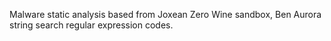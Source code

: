 Malware static analysis based from Joxean Zero Wine sandbox, Ben Aurora string search regular expression codes.